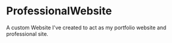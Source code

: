 # ProfessionalWebsite
A custom Website I've created to act as my portfolio website and professional site.
